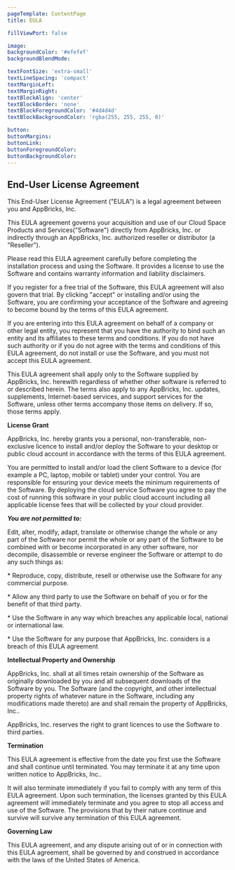 ```yaml
---
pageTemplate: ContentPage
title: EULA

fillViewPort: false

image:
backgroundColor: '#efefef'
backgroundBlendMode:

textFontSize: 'extra-small'
textLineSpacing: 'compact'
textMarginLeft:
textMarginRight:
textBlockAlign: 'center'
textBlockBorder: 'none'
textBlockForegroundColor: '#4d4d4d'
textBlockBackgroundColor: 'rgba(255, 255, 255, 0)'

button:
buttonMargins:
buttonLink:
buttonForegroundColor:
buttonBackgroundColor:
---
```


## End-User License Agreement

This End-User License Agreement ("EULA") is a legal agreement between you and AppBricks, Inc.

This EULA agreement governs your acquisition and use of our Cloud Space Products and Services("Software") directly from AppBricks, Inc. or indirectly through an AppBricks, Inc. authorized reseller or distributor (a "Reseller").

Please read this EULA agreement carefully before completing the installation process and using the Software. It provides a license to use the Software and contains warranty information and liability disclaimers.

If you register for a free trial of the Software, this EULA agreement will also govern that trial. By clicking "accept" or installing and/or using the Software, you are confirming your acceptance of the Software and agreeing to become bound by the terms of this EULA agreement.

If you are entering into this EULA agreement on behalf of a company or other legal entity, you represent that you have the authority to bind such an entity and its affiliates to these terms and conditions. If you do not have such authority or if you do not agree with the terms and conditions of this EULA agreement, do not install or use the Software, and you must not accept this EULA agreement.

This EULA agreement shall apply only to the Software supplied by AppBricks, Inc. herewith regardless of whether other software is referred to or described herein. The terms also apply to any AppBricks, Inc. updates, supplements, Internet-based services, and support services for the Software, unless other terms accompany those items on delivery. If so, those terms apply. 

**License Grant**

AppBricks, Inc. hereby grants you a personal, non-transferable, non-exclusive licence to install and/or deploy the Software to your desktop or public cloud account in accordance with the terms of this EULA agreement.

You are permitted to install and/or load the client Software to a device (for example a PC, laptop, mobile or tablet) under your control. You are responsible for ensuring your device meets the minimum requirements of the Software. By deploying the cloud service Software you agree to pay the cost of running this software in your public cloud account including all applicable license fees that will be collected by your cloud provider.

***You are not permitted to:***

Edit, alter, modify, adapt, translate or otherwise change the whole or any part of the Software nor permit the whole or any part of the Software to be combined with or become incorporated in any other software, nor decompile, disassemble or reverse engineer the Software or attempt to do any such things as:

\* Reproduce, copy, distribute, resell or otherwise use the Software for any commercial purpose.

\* Allow any third party to use the Software on behalf of you or for the benefit of that third party.

\* Use the Software in any way which breaches any applicable local, national or international law.

\* Use the Software for any purpose that AppBricks, Inc. considers is a breach of this EULA agreement

**Intellectual Property and Ownership**

AppBricks, Inc. shall at all times retain ownership of the Software as originally downloaded by you and all subsequent downloads of the Software by you. The Software (and the copyright, and other intellectual property rights of whatever nature in the Software, including any modifications made thereto) are and shall remain the property of AppBricks, Inc..

AppBricks, Inc. reserves the right to grant licences to use the Software to third parties.

**Termination**

This EULA agreement is effective from the date you first use the Software and shall continue until terminated. You may terminate it at any time upon written notice to AppBricks, Inc..

It will also terminate immediately if you fail to comply with any term of this EULA agreement. Upon such termination, the licenses granted by this EULA agreement will immediately terminate and you agree to stop all access and use of the Software. The provisions that by their nature continue and survive will survive any termination of this EULA agreement.

**Governing Law**

This EULA agreement, and any dispute arising out of or in connection with this EULA agreement, shall be governed by and construed in accordance with the laws of the United States of America.
